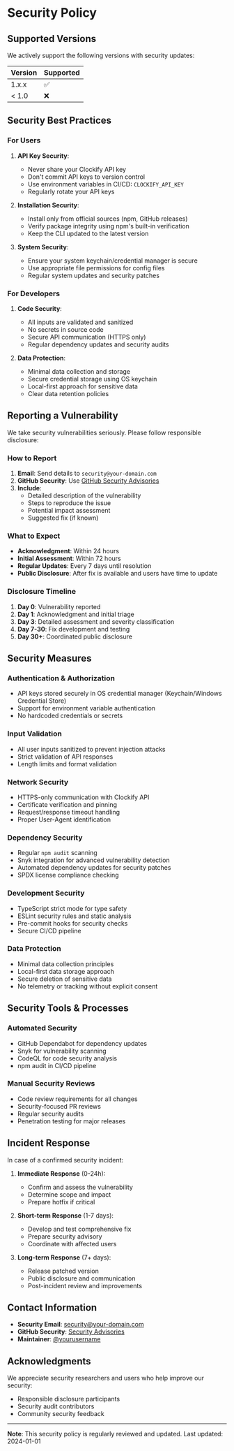 # Security Policy

## Supported Versions

We actively support the following versions with security updates:

| Version | Supported          |
| ------- | ------------------ |
| 1.x.x   | :white_check_mark: |
| < 1.0   | :x:                |

## Security Best Practices

### For Users

1. **API Key Security**:
   - Never share your Clockify API key
   - Don't commit API keys to version control
   - Use environment variables in CI/CD: `CLOCKIFY_API_KEY`
   - Regularly rotate your API keys

2. **Installation Security**:
   - Install only from official sources (npm, GitHub releases)
   - Verify package integrity using npm's built-in verification
   - Keep the CLI updated to the latest version

3. **System Security**:
   - Ensure your system keychain/credential manager is secure
   - Use appropriate file permissions for config files
   - Regular system updates and security patches

### For Developers

1. **Code Security**:
   - All inputs are validated and sanitized
   - No secrets in source code
   - Secure API communication (HTTPS only)
   - Regular dependency updates and security audits

2. **Data Protection**:
   - Minimal data collection and storage
   - Secure credential storage using OS keychain
   - Local-first approach for sensitive data
   - Clear data retention policies

## Reporting a Vulnerability

We take security vulnerabilities seriously. Please follow responsible disclosure:

### How to Report

1. **Email**: Send details to `security@your-domain.com`
2. **GitHub Security**: Use [GitHub Security Advisories](https://github.com/yourusername/clockify-cli/security/advisories)
3. **Include**:
   - Detailed description of the vulnerability
   - Steps to reproduce the issue
   - Potential impact assessment
   - Suggested fix (if known)

### What to Expect

- **Acknowledgment**: Within 24 hours
- **Initial Assessment**: Within 72 hours
- **Regular Updates**: Every 7 days until resolution
- **Public Disclosure**: After fix is available and users have time to update

### Disclosure Timeline

1. **Day 0**: Vulnerability reported
2. **Day 1**: Acknowledgment and initial triage
3. **Day 3**: Detailed assessment and severity classification
4. **Day 7-30**: Fix development and testing
5. **Day 30+**: Coordinated public disclosure

## Security Measures

### Authentication & Authorization
- API keys stored securely in OS credential manager (Keychain/Windows Credential Store)
- Support for environment variable authentication
- No hardcoded credentials or secrets

### Input Validation
- All user inputs sanitized to prevent injection attacks
- Strict validation of API responses
- Length limits and format validation

### Network Security
- HTTPS-only communication with Clockify API
- Certificate verification and pinning
- Request/response timeout handling
- Proper User-Agent identification

### Dependency Security
- Regular `npm audit` scanning
- Snyk integration for advanced vulnerability detection
- Automated dependency updates for security patches
- SPDX license compliance checking

### Development Security
- TypeScript strict mode for type safety
- ESLint security rules and static analysis
- Pre-commit hooks for security checks
- Secure CI/CD pipeline

### Data Protection
- Minimal data collection principles
- Local-first data storage approach
- Secure deletion of sensitive data
- No telemetry or tracking without explicit consent

## Security Tools & Processes

### Automated Security
- GitHub Dependabot for dependency updates
- Snyk for vulnerability scanning
- CodeQL for code security analysis
- npm audit in CI/CD pipeline

### Manual Security Reviews
- Code review requirements for all changes
- Security-focused PR reviews
- Regular security audits
- Penetration testing for major releases

## Incident Response

In case of a confirmed security incident:

1. **Immediate Response** (0-24h):
   - Confirm and assess the vulnerability
   - Determine scope and impact
   - Prepare hotfix if critical

2. **Short-term Response** (1-7 days):
   - Develop and test comprehensive fix
   - Prepare security advisory
   - Coordinate with affected users

3. **Long-term Response** (7+ days):
   - Release patched version
   - Public disclosure and communication
   - Post-incident review and improvements

## Contact Information

- **Security Email**: security@your-domain.com
- **GitHub Security**: [Security Advisories](https://github.com/yourusername/clockify-cli/security/advisories)
- **Maintainer**: [@yourusername](https://github.com/yourusername)

## Acknowledgments

We appreciate security researchers and users who help improve our security:

- Responsible disclosure participants
- Security audit contributors
- Community security feedback

---

**Note**: This security policy is regularly reviewed and updated. Last updated: 2024-01-01 